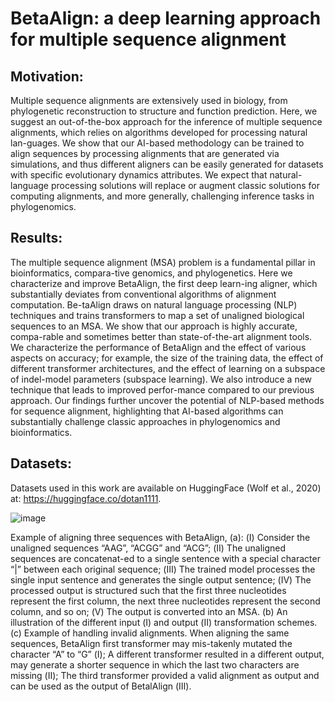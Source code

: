 # BetaAlign: a deep learning approach for multiple sequence alignment
## Motivation:
Multiple sequence alignments are extensively used in biology, from phylogenetic reconstruction to structure and function prediction. Here, we suggest an out-of-the-box approach for the inference of multiple sequence alignments, which relies on algorithms developed for processing natural lan-guages. We show that our AI-based methodology can be trained to align sequences by processing alignments that are generated via simulations, and thus different aligners can be easily generated for datasets with specific evolutionary dynamics attributes. We expect that natural-language processing solutions will replace or augment classic solutions for computing alignments, and more generally, challenging inference tasks in phylogenomics. 

## Results:
The multiple sequence alignment (MSA) problem is a fundamental pillar in bioinformatics, compara-tive genomics, and phylogenetics. Here we characterize and improve BetaAlign, the first deep learn-ing aligner, which substantially deviates from conventional algorithms of alignment computation. Be-taAlign draws on natural language processing (NLP) techniques and trains transformers to map a set of unaligned biological sequences to an MSA. We show that our approach is highly accurate, compa-rable and sometimes better than state-of-the-art alignment tools. We characterize the performance of BetaAlign and the effect of various aspects on accuracy; for example, the size of the training data, the effect of different transformer architectures, and the effect of learning on a subspace of indel-model parameters (subspace learning). We also introduce a new technique that leads to improved perfor-mance compared to our previous approach. Our findings further uncover the potential of NLP-based methods for sequence alignment, highlighting that AI-based algorithms can substantially challenge classic approaches in phylogenomics and bioinformatics.

## Datasets:
Datasets used in this work are available on HuggingFace (Wolf et al., 2020) at: https://huggingface.co/dotan1111.

![image](https://github.com/idotan286/BiologicalTokenizers/assets/58917533/d69893e2-7114-41a8-8d46-9b025b2d2840)

Example of aligning three sequences with BetaAlign, (a): (Ⅰ) Consider the unaligned sequences “AAG”, “ACGG” and “ACG”; (Ⅱ) The unaligned sequences are concatenat-ed to a single sentence with a special character “|” between each original sequence; (Ⅲ) The trained model processes the single input sentence and generates the single output sentence; (Ⅳ) The processed output is structured such that the first three nucleotides represent the first column, the next three nucleotides represent the second column, and so on; (Ⅴ) The output is converted into an MSA. (b) An illustration of the different input (Ⅰ) and output (Ⅱ) transformation schemes. (c) Example of handling invalid alignments. When aligning the same sequences, BetaAlign first transformer may mis-takenly mutated the character “A” to “G” (Ⅰ); A different transformer resulted in a different output, may generate a shorter sequence in which the last two characters are missing (Ⅱ); The third transformer provided a valid alignment as output and can be used as the output of BetalAlign (Ⅲ).
